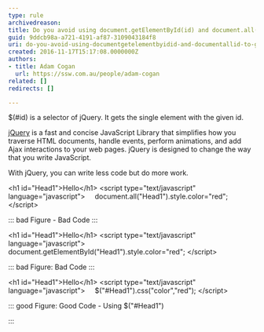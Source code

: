 ```yaml
---
type: rule
archivedreason: 
title: Do you avoid using document.getElementById(id) and document.all(id) to get a single element, instead use selector $(#id)?
guid: 9ddcb98a-a721-4191-af87-3109043184f8
uri: do-you-avoid-using-documentgetelementbyidid-and-documentallid-to-get-a-single-element-instead-use-selector-id
created: 2016-11-17T15:17:08.0000000Z
authors:
- title: Adam Cogan
  url: https://ssw.com.au/people/adam-cogan
related: []
redirects: []

---
```


$(#id) is a selector of jQuery. It gets the single element with the given id.

[jQuery](http&#58;//jquery.com/) is a fast and concise JavaScript Library that simplifies how you traverse HTML documents, handle events, perform animations, and add Ajax interactions to your web pages. jQuery is designed to change the way that you write JavaScript.

<!--endintro-->

With jQuery, you can write less code but do more work.

&lt;h1 id="Head1"&gt;Hello&lt;/h1&gt; 
&lt;script type="text/javascript" language="javascript"&gt;
    document.all("Head1").style.color="red"; 
&lt;/script&gt;


::: bad
 Figure - Bad Code 
:::


&lt;h1 id="Head1"&gt;Hello&lt;/h1&gt; 
&lt;script type="text/javascript" language="javascript"&gt;
    document.getElementById("Head1").style.color="red"; 
&lt;/script&gt;


::: bad
 Figure: Bad Code 
:::


&lt;h1 id="Head1"&gt;Hello&lt;/h1&gt; 
&lt;script type="text/javascript" language="javascript"&gt;
    $("#Head1").css("color","red"); 
&lt;/script&gt;


::: good
 Figure: Good Code - Using $("#Head1")

:::
